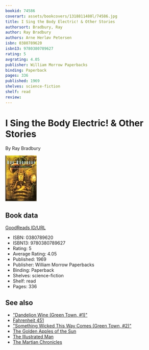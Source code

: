```yaml
---
bookid: 74586
coverart: assets/bookcovers/1318811480l/74586.jpg
title: I Sing the Body Electric! & Other Stories
authorsort: Bradbury, Ray
author: Ray Bradbury
authors: Arne Herløv Petersen
isbn: 0380789620
isbn13: 9780380789627
rating: 5
avgrating: 4.05
publisher: William Morrow Paperbacks
binding: Paperback
pages: 336
published: 1969
shelves: science-fiction
shelf: read
review: 
---
```


# I Sing the Body Electric! & Other Stories

By Ray Bradbury

![](../../assets/bookcovers/1318811480l/74586.jpg)

## Book data

[GoodReads ID/URL](https://www.goodreads.com/book/show/74586)

- ISBN: 0380789620
- ISBN13: 9780380789627
- Rating: 5
- Average Rating: 4.05
- Published: 1969
- Publisher: William Morrow Paperbacks
- Binding: Paperback
- Shelves: science-fiction
- Shelf: read
- Pages: 336


## See also

- ["Dandelion Wine (Green Town, #1)"](Dandelion_Wine_Green_Town__1.md)
- [Fahrenheit 451](Fahrenheit_451.md)
- ["Something Wicked This Way Comes (Green Town, #2)"](Something_Wicked_This_Way_Comes_Green_Town__2.md)
- [The Golden Apples of the Sun](The_Golden_Apples_of_the_Sun.md)
- [The Illustrated Man](The_Illustrated_Man.md)
- [The Martian Chronicles](The_Martian_Chronicles.md)
